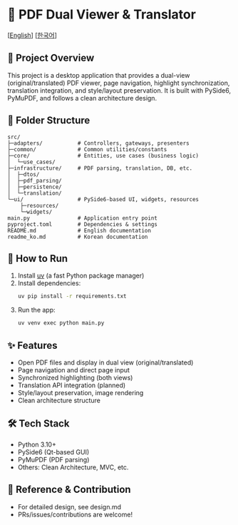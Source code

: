 # 📄 PDF Dual Viewer & Translator

[[English](README.md)] [[한국어](README_ko.md)]

## 📝 Project Overview

This project is a desktop application that provides a dual-view (original/translated) PDF viewer, page navigation, highlight synchronization, translation integration, and style/layout preservation. It is built with PySide6, PyMuPDF, and follows a clean architecture design.

## 📂 Folder Structure

```
src/
├─adapters/           # Controllers, gateways, presenters
├─common/             # Common utilities/constants
├─core/               # Entities, use cases (business logic)
│  └─use_cases/
├─infrastructure/     # PDF parsing, translation, DB, etc.
│  ├─dtos/
│  ├─pdf_parsing/
│  ├─persistence/
│  └─translation/
└─ui/                 # PySide6-based UI, widgets, resources
    ├─resources/
    └─widgets/
main.py               # Application entry point
pyproject.toml        # Dependencies & settings
README.md             # English documentation
readme_ko.md          # Korean documentation
```

## 🚀 How to Run

1. Install [uv](https://github.com/astral-sh/uv) (a fast Python package manager)
2. Install dependencies:
   ```cmd
   uv pip install -r requirements.txt
   ```
3. Run the app:
   ```cmd
   uv venv exec python main.py
   ```

## ✨ Features
- Open PDF files and display in dual view (original/translated)
- Page navigation and direct page input
- Synchronized highlighting (both views)
- Translation API integration (planned)
- Style/layout preservation, image rendering
- Clean architecture structure

## 🛠️ Tech Stack
- Python 3.10+
- PySide6 (Qt-based GUI)
- PyMuPDF (PDF parsing)
- Others: Clean Architecture, MVC, etc.

## 📌 Reference & Contribution
- For detailed design, see design.md
- PRs/issues/contributions are welcome!
